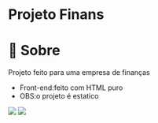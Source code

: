 # Projeto Finans 

# 💬 Sobre
Projeto feito para uma empresa de finanças
<br>
- Front-end:feito com HTML puro
- OBS:o projeto é estatico


<img src="https://github.com/EriikSilva/finans-projeto/assets/61124602/f9b635db-0c1c-4d2c-9114-4fbf3e880788"/>

<img src="https://github.com/EriikSilva/finans-projeto/assets/61124602/2f4b2dd9-a1b9-4109-8e5b-fbd206f00b8e"/>
